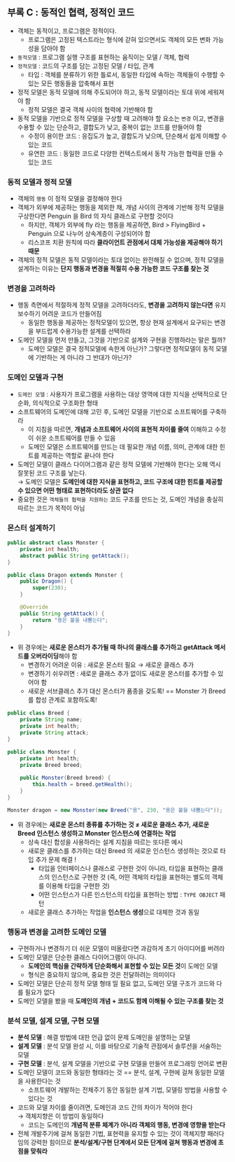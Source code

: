 ## 부록 C : 동적인 협력, 정적인 코드

- 객체는 동적이고, 프로그램은 정적이다.
    - 프로그램은 고정된 텍스트라는 형식에 갇혀 있으면서도 객체의 모든 변화 가능성을 담아야 함
- `동적모델` : 프로그램 실행 구조를 표현하는 움직이는 모델 / 객체, 협력
- `정적모델` : 코드의 구조를 담는 고정된 모델 / 타입, 관계
    - 타입 : 객체를 분류하기 위한 틀로서, 동일한 타입에 속하는 객체들이 수행할 수 있는 모든 행동들을 압축해서 표현
- 정적 모델은 동적 모델에 의해 주도되어야 하고, 동적 모델이라는 토대 위에 세워져야 함
    - 정적 모델은 결국 객체 사이의 협력에 기반해야 함
- 동적 모델을 기반으로 정적 모델을 구상할 때 고려해야 할 요소는 `변경` 이고, 변경을 수용할 수 있는 단순하고, 결합도가 낮고, 중복이 없는 코드를 만들어야 함
    - 수정이 용이한 코드 : 응집도가 높고, 결합도가 낮으며, 단순해서 쉽게 이해할 수 있는 코드
    - 유연한 코드 : 동일한 코드로 다양한 컨텍스트에서 동작 가능한 협력을 만들 수 있는 코드

### 동적 모델과 정적 모델

- 객체의 `행동` 이 정적 모델을 결정해야 한다
- 객체가 외부에 제공하는 행동을 제외한 채, 개념 사이의 관계에 기반해 정적 모델을 구상한다면
Penguin 을 Bird 의 자식 클래스로 구현할 것이다
    - 하지만, 객체가 외부에 fly 라는 행동을 제공하면, Bird > FlyingBird + Penguin 으로 나누어 상속계층이 구성되어야 함
    - 리스코프 치환 원칙에 따라 **클라이언트 관점에서 대체 가능성을 제공해야 하기 때문**
- 객체의 정적 모델은 동적 모델이라는 토대 없이는 완전해질 수 없으며, 정적 모델을 설계하는 이유는 **단지 행동과 변경을 적절히 수용 가능한 코드 구조를 찾는 것**

### 변경을 고려하라

- 행동 측면에서 적절하게 정적 모델을 고려하더라도, **변경을 고려하지 않는다면** 유지보수하기 어려운 코드가 만들어짐
    - 동일한 행동을 제공하는 정적모델이 있으면, 항상 현재 설계에서 요구되는 변경을 부드럽게 수용가능한 설계를 선택하라
- 도메인 모델을 먼저 만들고, 그것을 기반으로 설계와 구현을 진행하라는 말은 뭘까?
    - 도메인 모델은 결국 정적모델에 속한게 아닌가? 그렇다면 정적모델이 동적 모델에 기반하는 게 아니라 그 반대가 아닌가?

### 도메인 모델과 구현

- `도메인 모델` : 사용자가 프로그램을 사용하는 대상 영역에 대한 지식을 선택적으로 단순화, 의식적으로 구조화한 형태
- 소프트웨어의 도메인에 대해 고민 후, 도메인 모델을 기반으로 소프트웨어를 구축하라
    - 이 지침을 따르면, **개념과 소프트웨어 사이의 표현적 차이를 줄여** 이해하고 수정이 쉬운 소프트웨어를 만들 수 있음
    - 도메인 모델은 소프트웨어를 만드는 데 필요한 개념 이름, 의미, 관계에 대한 힌트를 제공하는 역할로 끝나야 한다
- 도메인 모델이 클래스 다이어그램과 같은 정적 모델에 기반해야 한다는 오해 역시 잘못된 코드 구조를 낳는다. <br>
→ 도메인 모델은 **도메인에 대한 지식을 표현하고, 코드 구조에 대한 힌트를 제공할 수 있으면 어떤 형태로 표현하더라도 상관 없다**
- 중요한 것은 `객체들의 협력을 지원하는` 코드 구조를 만드는 것, 도메인 개념을 충실히 따르는 코드가 목적이 아님

### 몬스터 설계하기

```java
public abstract class Monster { 
	private int health;
	abstract public String getAttack();
}
```

```java
public class Dragon extends Monster {
	public Dragon() {
		super(230);
	}

	@Override
	public String getAttack() {
		return "용은 불을 내뿜는다";
	}
}
```

- 위 경우에는 **새로운 몬스터가 추가될 때 하나의 클래스를 추가하고 getAttack 메서드를 오버라이딩**해야 함
    - 변경하기 어려운 이유 : 새로운 몬스터 필요 → 새로운 클래스 추가
    - 변경하기 쉬우려면 : 새로운 클래스 추가 없이도 새로운 몬스터를 추가할 수 있어야 함
    - 새로운 서브클래스 추가 대신 몬스터가 품종을 갖도록! == Monster 가 Breed 를 합성 관계로 포함하도록!

```java
public class Breed {
	private String name;
	private int health;
	private String attack;
}
```

```java
public class Monster {
	private int health;
	private Breed breed;
	
	public Monster(Breed breed) {
		this.health = breed.getHealth();
	}
}
```

```java
Monster dragon = new Monster(new Breed("용", 230, "용은 불을 내뿜는다"));
```

- 위 경우에는 **새로운 몬스터 종류를 추가하는 것 ≠ 새로운 클래스 추가, 새로운 Breed 인스턴스 생성하고 Monster 인스턴스에 연결하는 작업**
    - 상속 대신 합성을 사용하라는 설계 지침을 따르는 또다른 예시
    - 새로운 클래스를 추가하는 대신 Breed 의 새로운 인스턴스 생성하는 것으로 타입 추가 문제 해결 !
        - 타입을 인터페이스나 클래스로 구현한 것이 아니라, 타입을 표현하는 클래스의 인스턴스로 구현한 것 (즉, 어떤 객체의 타입을 표현하는 별도의 객체를 이용해 타입을 구현한 것)
        - 어떤 인스턴스가 다른 인스턴스의 타입을 표현하는 방법 : `TYPE OBJECT` 패턴
    - 새로운 클래스 추가하는 작업을 **인스턴스 생성**으로 대체한 것과 동일

### 행동과 변경을 고려한 도메인 모델

- 구현하거나 변경하기 더 쉬운 모델이 떠올랐다면 과감하게 초기 아이디어를 버려라
- 도메인 모델은 단순한 클래스 다이어그램이 아니다.
    - **도메인의 핵심을 간략하게 단순화해서 표현할 수 있는 모든 것**이 도메인 모델
    - 형식은 중요하지 않으며, 중요한 것은 전달하려는 의미이다
- 도메인 모델은 단순히 정적 모델 형태 띨 필요 없고, 도메인 모델 구조가 코드와 다를 필요가 없다
- 도메인 모델을 봤을 때 **도메인의 개념 + 코드도 함께 이해될 수 있는 구조를 찾는 것**

### 분석 모델, 설계 모델, 구현 모델

- **분석 모델** : 해결 방법에 대한 언급 없이 문제 도메인을 설명하는 모델
- **설계 모델** : 분석 모델 완성 시, 이를 바탕으로 기술적 관점에서 솔루션을 서술하는 모델
- **구현 모델** : 분석, 설계 모델을 기반으로 구현 모델을 만들어 프로그래밍 언어로 변환
- 도메인 모델이 코드와 동일한 형태라는 것 == 분석, 설계, 구현에 걸쳐 동일한 모델을 사용한다는 것
    - 소프트웨어 개발하는 전체주기 동안 동일한 설계 기법, 모델링 방법을 사용할 수 있다는 것
- 코드와 모델 차이를 줄이려면, 도메인과 코드 간의 차이가 적어야 한다 <br>
→ 객체지향은 이 방법이 동일하다
    - 코드는 도메인의 **개념적 분류 체계가 아니라 객체의 행동, 변경에 영향을 받는다**
- 전체 개발주기에 걸쳐 동일한 기법, 표현력을 유지할 수 있는 것이 객체지향 패러다임의 강력한 힘이므로 **분석/설계/구현 단계에서 모든 단계에 걸쳐 행동과 변경에 초점을 맞춰라**
